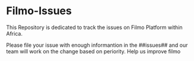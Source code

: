 # Filmo-Issues
This Repository is dedicated to track the issues on Filmo Platform within Africa.

Please file your issue with enough informantion in the ##issues## and our team will work on the change based on periority. Help us improve filmo
